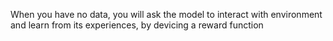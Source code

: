 When you have no data, you will ask the model to interact with environment and learn from its experiences, by devicing a reward function
